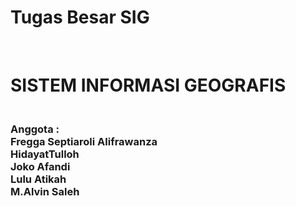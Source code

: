 # Tugas Besar SIG
</br>
<H1>SISTEM INFORMASI GEOGRAFIS</H1>
<H3
</br>
</br>
Anggota : </br>
Fregga Septiaroli Alifrawanza</br>
HidayatTulloh</br>
Joko Afandi</br>
Lulu Atikah</br>
M.Alvin Saleh</br>

